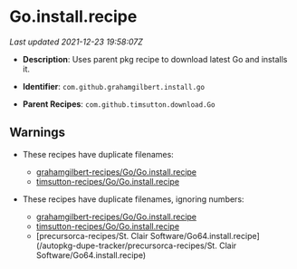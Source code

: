 # Go.install.recipe

_Last updated 2021-12-23 19:58:07Z_

- **Description**: Uses parent pkg recipe to download latest Go and installs it.

- **Identifier**: `com.github.grahamgilbert.install.go`

- **Parent Recipes**: `com.github.timsutton.download.Go`

## Warnings

- These recipes have duplicate filenames:
    - [grahamgilbert-recipes/Go/Go.install.recipe](/autopkg-dupe-tracker/grahamgilbert-recipes/Go/Go.install.recipe)
    - [timsutton-recipes/Go/Go.install.recipe](/autopkg-dupe-tracker/timsutton-recipes/Go/Go.install.recipe)

- These recipes have duplicate filenames, ignoring numbers:
    - [grahamgilbert-recipes/Go/Go.install.recipe](/autopkg-dupe-tracker/grahamgilbert-recipes/Go/Go.install.recipe)
    - [timsutton-recipes/Go/Go.install.recipe](/autopkg-dupe-tracker/timsutton-recipes/Go/Go.install.recipe)
    - [precursorca-recipes/St. Clair Software/Go64.install.recipe](/autopkg-dupe-tracker/precursorca-recipes/St. Clair Software/Go64.install.recipe)